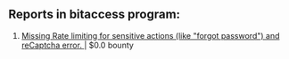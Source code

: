 ## Reports in bitaccess program:
1. [Missing Rate limiting for sensitive actions (like "forgot password") and reCaptcha error.  ](https://hackerone.com/reports/159497) | $0.0 bounty